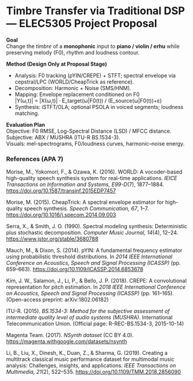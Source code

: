 # Timbre Transfer via Traditional DSP — ELEC5305 Project Proposal

**Goal**  
Change the *timbre* of a **monophonic** input to **piano / violin / erhu** while preserving melody (F0), rhythm and loudness contour.

**Method (Design Only at Proposal Stage)**  
- Analysis: F0 tracking (pYIN/CREPE) + STFT; spectral envelope via cepstral/LPC (WORLD/CheapTrick as reference).  
- Decomposition: Harmonic + Noise (SMS/HNM).  
- Mapping: Envelope replacement conditioned on F0  
  \|Y(ω,t)\| = \|X(ω,t)\| · E_target(ω|F0(t)) / (E_source(ω|F0(t))+ε)  
- Synthesis: iSTFT/OLA; optional PSOLA in voiced segments; loudness matching.

**Evaluation Plan**  
Objective: F0 RMSE, Log-Spectral Distance (LSD) / MFCC distance.  
Subjective: ABX / MUSHRA (ITU-R BS.1534-3).  
Visuals: mel-spectrograms, F0/loudness curves, harmonic–noise energy.

### References (APA 7)
Morise, M., Yokomori, F., & Ozawa, K. (2016). WORLD: A vocoder-based high-quality speech synthesis system for real-time applications. *IEICE Transactions on Information and Systems, E99-D*(7), 1877–1884. https://doi.org/10.1587/transinf.2015EDP7457

Morise, M. (2015). CheapTrick: A spectral envelope estimator for high-quality speech synthesis. *Speech Communication, 67*, 1–7. https://doi.org/10.1016/j.specom.2014.09.003

Serra, X., & Smith, J. O. (1990). Spectral modeling synthesis: Deterministic plus stochastic decomposition. *Computer Music Journal, 14*(4), 12–24. https://www.jstor.org/stable/3680788

Mauch, M., & Dixon, S. (2014). pYIN: A fundamental frequency estimator using probabilistic threshold distributions. In *2014 IEEE International Conference on Acoustics, Speech and Signal Processing (ICASSP)* (pp. 659–663). https://doi.org/10.1109/ICASSP.2014.6853678

Kim, J. W., Salamon, J., Li, P., & Bello, J. P. (2018). CREPE: A convolutional representation for pitch estimation. In *2018 IEEE International Conference on Acoustics, Speech and Signal Processing (ICASSP)* (pp. 161–165). (Open-access preprint: arXiv:1802.06182)

ITU-R. (2015). *BS.1534-3: Method for the subjective assessment of intermediate quality level of audio systems (MUSHRA)*. International Telecommunication Union. (Official page: R-REC-BS.1534-3, 2015-10-14)

Magenta Team. (2017). *NSynth dataset* (CC BY 4.0). https://magenta.withgoogle.com/datasets/nsynth

Li, B., Liu, X., Dinesh, K., Duan, Z., & Sharma, G. (2019). Creating a multitrack classical music performance dataset for multimodal music analysis: Challenges, insights, and applications. *IEEE Transactions on Multimedia, 21*(2), 522–535. https://doi.org/10.1109/TMM.2018.2856090

